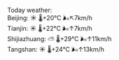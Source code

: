 Today weather:  
Beijing: ☀️   🌡️+20°C 🌬️↖7km/h  
Tianjin: ☀️   🌡️+22°C 🌬️↑7km/h  
Shijiazhuang: ⛅️  🌡️+29°C 🌬️↑11km/h  
Tangshan: ☀️   🌡️+24°C 🌬️↑13km/h  
